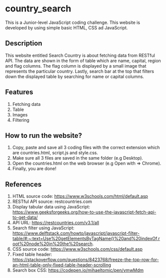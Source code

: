 # country_search
This is a Junior-level JavaScript coding challenge. This website is developed by using simple basic HTML, CSS ad JavaScript.

## Description
This website entitled Search Country is about fetching data from RESTful API. The data are shown in the form of table which are name, capital, region and flag columns. The flag column is displayed by a small image that represents the particular country. Lastly, search bar at the top that filters down the displayed table by searching for name or capital columns.

## Features
1. Fetching data
2. Table
3. Images
4. Filtering

## How to run the website?
1. Copy, paste and save all 3 coding files with the correct extension which are countries.html, script.js and style.css.
2. Make sure all 3 files are saved in the same folder (e.g Desktop).
3. Open the countries.html on the web browser (e.g Open with => Chrome).
4. Finally, you are done!

## References
1. HTML source code: https://www.w3schools.com/html/default.asp
2. RESTful API source: restcountries.com
3. Display tabular data using JavaScript: https://www.geeksforgeeks.org/how-to-use-the-javascript-fetch-api-to-get-data/
4. API URL: https://restcountries.com/v3.1/all
5. Search filter using JavaScript: https://www.delftstack.com/howto/javascript/javascript-filter-table/#:~:text=Use%20getElementsByTagName()%20and%20indexOf,root%20node%20in%20the%20search.
6. CSS source code: https://www.w3schools.com/css/default.asp
7. Fixed table header: https://stackoverflow.com/questions/8423768/freeze-the-top-row-for-an-html-table-only-fixed-table-header-scrolling
8. Search box CSS: https://codepen.io/mihaeltomic/pen/vmwMdm
